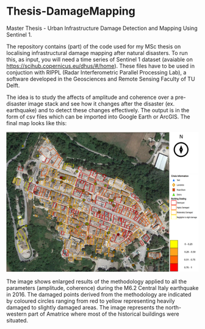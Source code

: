 # Thesis-DamageMapping
Master Thesis - Urban Infrastructure Damage Detection and Mapping Using Sentinel 1.

The repository contains (part) of the code used for my MSc thesis on localising infrastructural damage mapping after natural disasters. 
To run this, as input, you will need a time series of Sentinel 1 dataset (avaiable on https://scihub.copernicus.eu/dhus/#/home). These files
have to be used in conjuction with RIPPL (Radar Interferometric Parallel Processing Lab), a software developed in the Geosciences and
Remote Sensing Faculty of TU Delft.

The idea is to study the affects of amplitude and coherence over a pre-disaster image stack and see how it changes after the disaster (ex. earthquake) 
and to detect these changes effectively. The output is in the form of csv files which can be imported into Google Earth or ArcGIS. The final map looks like this:

<p align="center">
  <img width="720" src="OutputMapAmatrice.png?sanitize=true">
</p>

The image shows enlarged results of the methodology applied to all the parameters (amplitude, coherence) during the M6.2 Central Italy earthquake in 2016. The damaged points derived from the methodology are indicated by coloured circles ranging from red to yellow representing heavily damaged to slightly damaged areas. The image represents the north-western part of Amatrice where most of the historical buildings were situated. 
